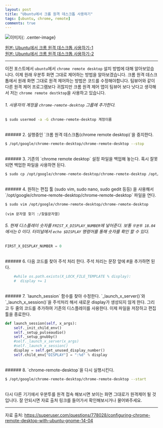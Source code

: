 ```yaml
---
layout: post
title: "Ubuntu에서 크롬 원격 데스크톱 사용하기"
tags: [ubuntu, chrome, remote]
comments: true
---
```

![이미지](http://www.gunet.co.kr/xe/files/attach/images/426/625/010/b7c64c0f548ac40c8345280b040307b9.gif){: .center-image}

[원본: Ubuntu에서 크롬 원격 데스크톱 사용하기-1](http://hdh7485.blog.me/221444127526)<br>
[원본: Ubuntu에서 크롬 원격 데스크톱 사용하기-2](http://hdh7485.blog.me/221444142342)

---
이전 포스트에서 `ubuntu`에서 `chrome remote desktop` 설치 방법에 대해 알아보았습니다. 이제 원래 우분투 화면 그대로 제어하는 방법을 알아보겠습니다. 크롬 원격 데스크톱에서 원래 화면 그대로 원격 제어하는 방법은 코드를 수정해야합니다. 팀뷰어와 같이 다른 원격 제어 프로그램보다 귀찮지만 크롬 원격 제어 앱이 팀뷰어 보다 낫다고 생각해서 저는 `chrome remote destktop`을 사용하고 있습니다.
<br>

###### 1. 사용자의 계정을 `chrome-remote-desktop` 그룹에 추가한다.

```bash
$ sudo usermod -a -G chrome-remote-desktop 계정이름
```
<br>
###### 2. 실행중인 `크롬 원격 데스크톱(chrome remote desktop)`을 중지한다.

```bash
$ /opt/google/chrome-remote-desktop/chrome-remote-desktop --stop
```
<br>
###### 3. 기존의 `chrome remote desktop` 설정 파일을 백업해 놓는다. 혹시 잘못되면 백업한 파일을 사용하면 된다.

```bash
$ sudo cp /opt/google/chrome-remote-desktop/chrome-remote-desktop /opt/google/chrome-remote-desktop/chrome-remote-desktop.orig
```
<br>
###### 4. 원하는 편집 툴 (sudo vim, sudo nano, sudo gedit 등등) 을 사용해서 `/opt/google/chrome-remote-desktop/chrome-remote-desktop` 파일을 연다.

```bash
$ sudo vim /opt/google/chrome-remote-desktop/chrome-remote-desktop
```

`(vim 문자열 찾기 :/찾을문자열)`
<br>
###### 5. 현재 디스플레이 숫자를 `FRIST_X_DISPLAY_NUMBER`에 넣어준다. 보통 `우분투 18.04` 에서는 0 이다. 터미널에서 `echo $DISPLAY` 명령어를 통해 숫자를 확인 할 수 있다.

```python
FIRST_X_DISPLAY_NUMBER = 0
```
<br>
###### 6. 다음 코드를 찾아 주석 처리 한다. 주석 처리는 문장 앞에 #을 추가하면 된다.

```python
    #while os.path.exists(X_LOCK_FILE_TEMPLATE % display):
    #  display += 1
```
<br>
###### 7. `launch_session` 함수를 찾아 수정한다. `_launch_x_server()`와 `_launch_x_session()`을 주석처리 해서 새로운 display가 생성되지 않게 한다. 그리고 두 줄의 코드를 추가하여 기존의 디스플레이를 사용한다. 이제 파일을 저장하고 편집 툴을 종료한다.

```python
def launch_session(self, x_args):
    self._init_child_env()
    self._setup_pulseaudio()
    self._setup_gnubby()
    #self._launch_x_server(x_args)
    #self._launch_x_session()
    display = self.get_unused_display_number()
    self.child_env["DISPLAY"] = ":%d" % display
```
<br>
###### 8. `chrome-remote-desktop`을 다시 실행시킨다. 

```bash
$ /opt/google/chrome-remote-desktop/chrome-remote-desktop --start
```
<br>
다시 다른 기기에서 우분투를 원격 접속 해보시면 보이는 화면 그대로가 원격제어 될 것입니다. 잘 안되시면 자료 출처 링크를 들어가서 확인해보시거나 물어봐주세요.

---
자료 출처: https://superuser.com/questions/778028/configuring-chrome-remote-desktop-with-ubuntu-gnome-14-04